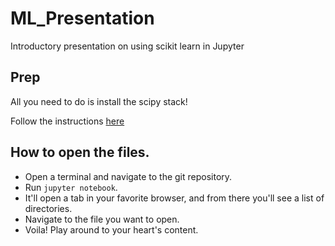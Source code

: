 # ML_Presentation
Introductory presentation on using scikit learn in Jupyter

## Prep

All you need to do is install the scipy stack!

Follow the instructions [here](https://www.scipy.org/install.html)

## How to open the files.

* Open a terminal and navigate to the git repository.
* Run `jupyter notebook`.
* It'll open a tab in your favorite browser, and from there you'll see a list of directories.
* Navigate to the file you want to open.
* Voila! Play around to your heart's content.
